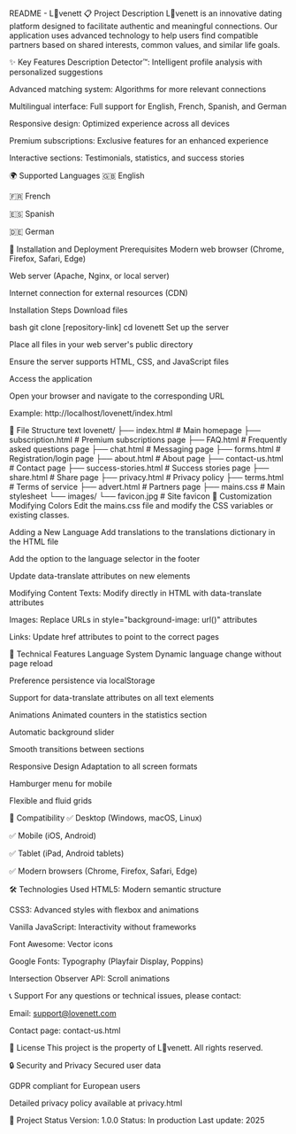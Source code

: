 README - L💞venett
📋 Project Description
L💞venett is an innovative dating platform designed to facilitate authentic and meaningful connections. Our application uses advanced technology to help users find compatible partners based on shared interests, common values, and similar life goals.

✨ Key Features
Description Detector™: Intelligent profile analysis with personalized suggestions

Advanced matching system: Algorithms for more relevant connections

Multilingual interface: Full support for English, French, Spanish, and German

Responsive design: Optimized experience across all devices

Premium subscriptions: Exclusive features for an enhanced experience

Interactive sections: Testimonials, statistics, and success stories

🌍 Supported Languages
🇬🇧 English

🇫🇷 French

🇪🇸 Spanish

🇩🇪 German

🚀 Installation and Deployment
Prerequisites
Modern web browser (Chrome, Firefox, Safari, Edge)

Web server (Apache, Nginx, or local server)

Internet connection for external resources (CDN)

Installation Steps
Download files

bash
git clone [repository-link]
cd lovenett
Set up the server

Place all files in your web server's public directory

Ensure the server supports HTML, CSS, and JavaScript files

Access the application

Open your browser and navigate to the corresponding URL

Example: http://localhost/lovenett/index.html

📁 File Structure
text
lovenett/
├── index.html          # Main homepage
├── subscription.html   # Premium subscriptions page
├── FAQ.html           # Frequently asked questions page
├── chat.html          # Messaging page
├── forms.html         # Registration/login page
├── about.html         # About page
├── contact-us.html    # Contact page
├── success-stories.html # Success stories page
├── share.html         # Share page
├── privacy.html       # Privacy policy
├── terms.html         # Terms of service
├── advert.html        # Partners page
├── mains.css          # Main stylesheet
└── images/
    └── favicon.jpg    # Site favicon
🎨 Customization
Modifying Colors
Edit the mains.css file and modify the CSS variables or existing classes.

Adding a New Language
Add translations to the translations dictionary in the HTML file

Add the option to the language selector in the footer

Update data-translate attributes on new elements

Modifying Content
Texts: Modify directly in HTML with data-translate attributes

Images: Replace URLs in style="background-image: url()" attributes

Links: Update href attributes to point to the correct pages

🔧 Technical Features
Language System
Dynamic language change without page reload

Preference persistence via localStorage

Support for data-translate attributes on all text elements

Animations
Animated counters in the statistics section

Automatic background slider

Smooth transitions between sections

Responsive Design
Adaptation to all screen formats

Hamburger menu for mobile

Flexible and fluid grids

📱 Compatibility
✅ Desktop (Windows, macOS, Linux)

✅ Mobile (iOS, Android)

✅ Tablet (iPad, Android tablets)

✅ Modern browsers (Chrome, Firefox, Safari, Edge)

🛠 Technologies Used
HTML5: Modern semantic structure

CSS3: Advanced styles with flexbox and animations

Vanilla JavaScript: Interactivity without frameworks

Font Awesome: Vector icons

Google Fonts: Typography (Playfair Display, Poppins)

Intersection Observer API: Scroll animations

📞 Support
For any questions or technical issues, please contact:

Email: support@lovenett.com

Contact page: contact-us.html

📄 License
This project is the property of L💞venett. All rights reserved.

🔒 Security and Privacy
Secured user data

GDPR compliant for European users

Detailed privacy policy available at privacy.html

🚦 Project Status
Version: 1.0.0
Status: In production
Last update: 2025